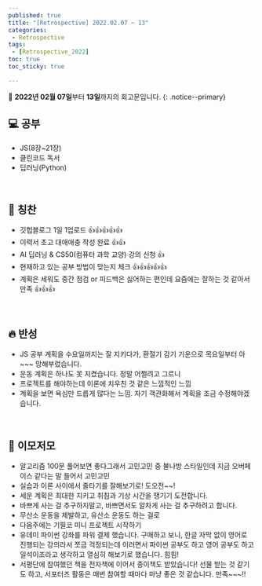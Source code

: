 ```yaml
---
published: true
title: "[Retrospective] 2022.02.07 ~ 13"
categories:
 - Retrospective
tags:
 - [Retrospective_2022]
toc: true
toc_sticky: true

---
```


📄 **2022년 02월 07일**부터 **13일**까지의 회고문입니다.
{: .notice--primary}

## 💻 공부

- JS(8장~21장)
- 클린코드 독서
- 딥러닝(Python)

<br/>

## 👏 칭찬

- 깃헙블로그 1일 1업로드 👍👍👍👍👍
- 이력서 초고 대애애충 작성 완료 👍👍
- AI 딥러닝 & CS50(컴퓨터 과학 교양) 강의 신청 👍
- 현재하고 있는 공부 방법이 맞는지 체크 👍👍👍👍👍
- 계획은 세워도 중간 점검 or 피드백은 싫어하는 편인데 요즘에는 잘하는 것 같아서 만족 👍👍👍

<br/>

## 🔥 반성

- JS 공부 계획을 수요일까지는 잘 지키다가, 환절기 감기 기운으로 목요일부터 아~~~ 망해부렀습니다. 
- 운동 계획은 하나도 못 지켰습니다. 정말 어쩔려고 그르니
- 프로젝트를 해야하는데 이론에 치우친 것 같은 느낌적인 느낌
- 계획을 보면 욕심만 드릅게 많다는 느낌. 자기 객관화해서 계획을 조금 수정해야겠습니다.

<br/>

## 📝 이모저모

- 알고리즘 100문 풀어보면 좋다그래서 고민고민 중 불나방 스타일인데 지금 오버페이스 같다는 말 들어서 고민고민
- 실습과 이론 사이에서 줄타기를 잘해보기로! 도오전~~!
- 세운 계획은 최대한 지키고 취침과 기상 시간을 땡기기 도전합니다.
- 바쁘게 사는 걸 추구하지말고, 바쁘면서도 알차게 사는 걸 추구하려고 합니다.
- 무산소 운동을 제발하고, 유산소 운동도 하는 걸로
- 다음주에는 기필코 미니 프로젝트 시작하기
- 유데미 파이썬 강좌를 파워 결제 했습니다. 구매하고 보니, 한글 자막 없이 영어로 진행되는 강의라서 쪼금 걱정되는데 이러면서 파이썬 공부도 하고 영어 공부도 하고 일석이조라고 생각하고 열심히 해보기로 했습니다. 힘힘!
- 서평단에 참여했던 책을 전자책에 이어서 종이책도 받았습니다! 선물 받는 것 같기도 하고, 서포터즈 활동은 매번 참여할 때마다 마냥 좋은 것 같습니다. 만족~~~!!
